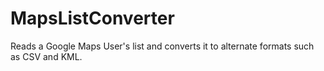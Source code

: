 # MapsListConverter
Reads a Google Maps User's list and converts it to alternate formats such as CSV and KML.

